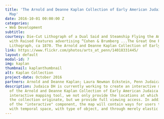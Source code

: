 ```yaml
---
title: 'The Arnold and Deanne Kaplan Collection of Early American Judaica: An Interactive
  Map'
date: 2016-10-01 00:00:00 Z
categories:
- Web Development
subtitle: 
courtesy: Die-Cut Lithograph of a Dual Said and Steamship Flying the American Flag,
  with Raised Features advertising “Cohen & Brumberg ...The Great One Price Clothier.”
  Lithograph, ca 1870. The Arnold and Deanne Kaplan Collection of Early American Judaica.
link: https://www.flickr.com/photos/arts_at_penn/14018331445/
layout: default
modal-id: 7
img: kaplan
thumbnail: kaplanthumbnail
alt: Kaplan Collection
project-date: October 2016
partners: Arnold and Deanne Kaplan; Laura Newman Eckstein, Penn Judaica DH project coordinator.
description: Judaica DH is currently working to create an interactive mapping tool
  of the Arnold and Deanne Kaplan Collection of Early American Judaica. Through this
  interactive mapping tool, we not only provide the locations at which objects from
  the collection originate, but we provide full viewing access. In addition, as part
  of the "interactive" component, the map will contain ways for users to filter both
  with temporal space, with type of object, and through merely elastic searching.
---
```


